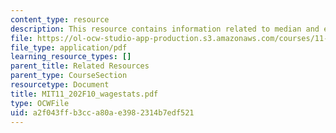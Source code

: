 ```yaml
---
content_type: resource
description: This resource contains information related to median and ethnicity.
file: https://ol-ocw-studio-app-production.s3.amazonaws.com/courses/11-202-planning-economics-fall-2010/a2f043ffb3cca80ae3982314b7edf521_MIT11_202F10_wagestats.pdf
file_type: application/pdf
learning_resource_types: []
parent_title: Related Resources
parent_type: CourseSection
resourcetype: Document
title: MIT11_202F10_wagestats.pdf
type: OCWFile
uid: a2f043ff-b3cc-a80a-e398-2314b7edf521
---
```

